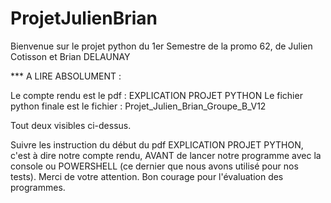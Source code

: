 # ProjetJulienBrian
Bienvenue sur le projet python du 1er Semestre de la promo 62, de Julien Cotisson et Brian DELAUNAY

*** A LIRE ABSOLUMENT :

Le compte rendu est le pdf : EXPLICATION PROJET PYTHON
Le fichier python finale est le fichier : Projet_Julien_Brian_Groupe_B_V12

Tout deux visibles ci-dessus.

Suivre les instruction du début du pdf EXPLICATION PROJET PYTHON, c'est à dire notre compte rendu, AVANT de lancer notre programme avec la console ou POWERSHELL (ce dernier que nous avons utilisé pour nos tests).
Merci de votre attention. Bon courage pour l'évaluation des programmes.
